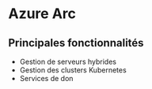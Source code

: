 # Azure Arc
## Principales fonctionnalités
- Gestion de serveurs hybrides
- Gestion des clusters Kubernetes
- Services de don